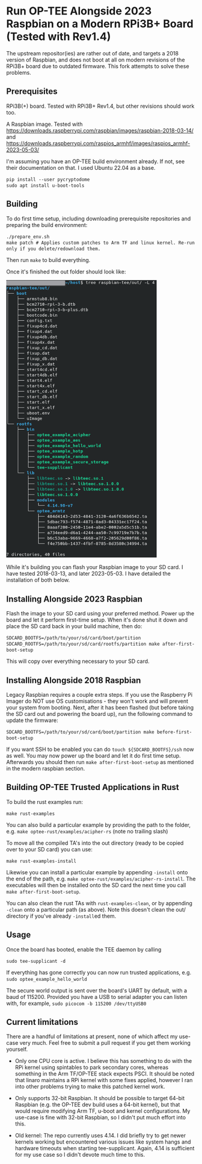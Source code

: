 # Run OP-TEE Alongside 2023 Raspbian on a Modern RPi3B+ Board (Tested with Rev1.4)
The upstream repositor(ies) are rather out of date, and targets a 2018 version of Raspbian, and does not boot at all on modern revisions of the RPi3B+ board due to outdated firmware. This fork attempts to solve these problems.

## Prerequisites
RPi3B(+) board. Tested with RPi3B+ Rev1.4, but other revisions should work too.

A Raspbian image. Tested with https://downloads.raspberrypi.com/raspbian/images/raspbian-2018-03-14/ and https://downloads.raspberrypi.com/raspios_armhf/images/raspios_armhf-2023-05-03/

I'm assuming you have an OP-TEE build environment already. If not, see their documentation on that. I used Ubuntu 22.04 as a base.
```$
pip install --user pycryptodome
sudo apt install u-boot-tools
```

## Building
To do first time setup, including downloading prerequisite repositories and preparing the build environment:

```$
./prepare_env.sh
make patch # Applies custom patches to Arm TF and linux kernel. Re-run only if you delete/redownload them.
```

Then run `make` to build everything.

Once it's finished the out folder should look like:

<img src="doc/raspbian-tee-output.png" width="400"/>

While it's building you can flash your Raspbian image to your SD card. I have tested 2018-03-13, and later 2023-05-03. I have detailed the installation of both below.
## Installing Alongside 2023 Raspbian
Flash the image to your SD card using your preferred method. Power up the board and let it perform first-time setup. When it's done shut it down and place the SD card back in your build machine, then do:
```$
SDCARD_BOOTFS=/path/to/your/sd/card/boot/partition SDCARD_ROOTFS=/path/to/your/sd/card/rootfs/partition make after-first-boot-setup
```
This will copy over everything necessary to your SD card.

## Installing Alongside 2018 Raspbian
Legacy Raspbian requires a couple extra steps. If you use the Raspberry Pi Imager do NOT use OS customisations - they won't work and will prevent your system from booting. Next, after it has been flashed (but before taking the SD card out and powering the board up), run the following command to update the firmware:
```$
SDCARD_BOOTFS=/path/to/your/sd/card/boot/partition make before-first-boot-setup
```
If you want SSH to be enabled you can do `touch ${SDCARD_BOOTFS}/ssh` now as well.
You may now power up the board and let it do first time setup. Afterwards you should then run `make after-first-boot-setup` as mentioned in the modern raspbian section.

## Building OP-TEE Trusted Applications in Rust
To build the rust examples run:
```$
make rust-examples
```
You can also build a particular example by providing the path to the folder, e.g. `make optee-rust/examples/acipher-rs` (note no trailing slash)

To move all the compiled TA's into the out directory (ready to be copied over to your SD card) you can use:
```$
make rust-examples-install
```
Likewise you can install a particular example by appending `-install` onto the end of the path, e.g. `make optee-rust/examples/acipher-rs-install`.
The executables will then be installed onto the SD card the next time you call `make after-first-boot-setup`.

You can also clean the rust TAs with `rust-examples-clean`, or by appending `-clean` onto a particular path (as above). Note this doesn't clean the out/ directory if you've already `-install`ed them.

## Usage
Once the board has booted, enable the TEE daemon by calling
```$
sudo tee-supplicant -d
```
If everything has gone correctly you can now run trusted applications, e.g. `sudo optee_example_hello_world`

The secure world output is sent over the board's UART by default, with a baud of 115200. Provided you have a USB to serial adapter you can listen with, for example, `sudo picocom -b 115200 /dev/ttyUSB0`

## Current limitations
There are a handful of limitations at present, none of which affect my use-case very much. Feel free to submit a pull request if you get them working yourself. 

- Only one CPU core is active. I believe this has something to do with the RPi kernel using spintables to park secondary cores, whereas something in the Arm TF/OP-TEE stack expects PSCI. It should be noted that linaro maintains a RPi kernel with some fixes applied, however I ran into other problems trying to make this patched kernel work.

- Only supports 32-bit Raspbian. It should be possible to target 64-bit Raspbian (e.g. the OP-TEE dev build uses a 64-bit kernel), but that would require modifying Arm TF, u-boot and kernel configurations. My use-case is fine with 32-bit Raspbian, so I didn't put much effort into this.

- Old kernel: The repo currently uses 4.14. I did briefly try to get newer kernels working but encountered various issues like system hangs and hardware timeouts when starting tee-supplicant. Again, 4.14 is sufficient for my use case so I didn't devote much time to this.
